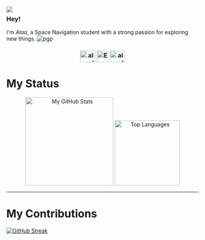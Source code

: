 <img align="left" src="https://orhun.dev/img/crow.png">

### Hey!

I'm *Alaa*, a Space Navigation student with a strong passion for exploring new things.
![pgp](https://img.shields.io/badge/pgp-0xF83424824B3E4B90-313131?style=flat&labelColor=545454&color=313131)
<br>








<h3 align="center">
<p align="center">
  <a href="https://www.linkedin.com/in/alaa-el-sawy-2809592b0/" target="_blank"><img align="center" src="https://raw.githubusercontent.com/rahuldkjain/github-profile-readme-generator/master/src/images/icons/Social/linked-in-alt.svg" alt="alaaelsawyy (LinkedIn)" height="30" width="40" /></a>
  <a href="mailto:alaaelsawy927@gmail.com" target="_blank"><img align="center" src="https://cdn-icons-png.flaticon.com/512/5968/5968534.png" height="30" width="30" alt="Email" /></a>
  <a href="https://codeforces.com/profile/alaaelsawy" target="_blank"><img align="center" src="https://raw.githubusercontent.com/rahuldkjain/github-profile-readme-generator/master/src/images/icons/Social/codeforces.svg" alt="alaaelsawy (Codeforces)" height="30" width="40" /></a>










# My Status

<div align="center">
  <img height="230em" src="https://github-readme-stats.vercel.app/api?username=alaaelsawyy&show_icons=true&theme=transparent&include_all_commits=true&count_private=true" alt="My GitHub Stats"/>
  <img height="170em" src="https://github-readme-stats.vercel.app/api/top-langs/?username=alaaelsawyy&layout=compact&langs_count=20&theme=transparent" alt="Top Languages"/>
</div>

---

# My Contributions

[![GitHub Streak](http://github-readme-streak-stats.herokuapp.com?user=alaaelsawyy&theme=transparent&border_radius=12&date_format=j%20M%5B%20Y%5D&card_width=760)](https://git.io/streak-stats)















